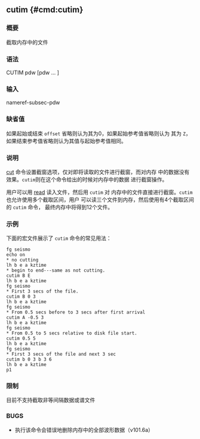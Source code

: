 ## cutim {#cmd:cutim}

### 概要

截取内存中的文件

### 语法

CUTIM pdw \[pdw ... \]

### 输入

nameref-subsec-pdw

### 缺省值

如果起始或结束 `offset` 省略则认为其为0，如果起始参考值省略则认为 其为
`Z`，如果结束参考值省略则认为其值与起始参考值相同。

### 说明

[cut](/commands/cut.md)
命令设置截窗选项，仅对即将读取的文件进行截窗，而对内存
中的数据没有效果。`cutim`则在这个命令给出的时候对内存中的数据
进行截窗操作。

用户可以用 [read](/commands/read.md) 读入文件，然后用 `cutim` 对
内存中的文件直接进行截窗。`cutim` 也允许使用多个截取区间，用户
可以读三个文件到内存，然后使用有4个截取区间的 `cutim` 命令，
最终内存中将得到12个文件。

### 示例

下面的宏文件展示了 `cutim` 命令的常见用法：

``` {.bash}
fg seismo
echo on
* no cutting
lh b e a kztime
* begin to end---same as not cutting.
cutim B E
lh b e a kztime
fg seismo
* First 3 secs of the file.
cutim B 0 3
lh b e a kztime
fg seismo
* From 0.5 secs before to 3 secs after first arrival
cutim A -0.5 3
lh b e a kztime
fg seismo
* From 0.5 to 5 secs relative to disk file start.
cutim 0.5 5
lh b e a kztime
fg seismo
* First 3 secs of the file and next 3 sec
cutim b 0 3 b 3 6
lh b e a kztime
p1
```

### 限制

目前不支持截取非等间隔数据或谱文件

### BUGS

-   执行该命令会错误地删除内存中的全部波形数据（v101.6a）


